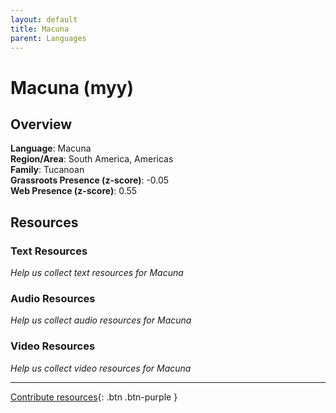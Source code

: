 ```yaml
---
layout: default
title: Macuna
parent: Languages
---
```


# Macuna (myy)

## Overview

**Language**: Macuna  
**Region/Area**: South America, Americas  
**Family**: Tucanoan  
**Grassroots Presence (z-score)**: -0.05  
**Web Presence (z-score)**: 0.55  

## Resources

### Text Resources
*Help us collect text resources for Macuna*

### Audio Resources
*Help us collect audio resources for Macuna*

### Video Resources
*Help us collect video resources for Macuna*

---

[Contribute resources](https://forms.office.com/e/1SfLJx3u1r){: .btn .btn-purple }
